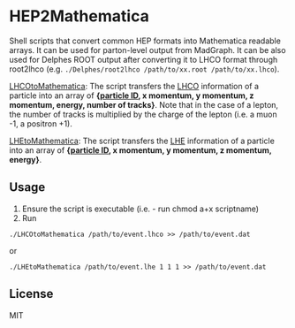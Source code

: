 # HEP2Mathematica
Shell scripts that convert common HEP formats into Mathematica readable arrays. It can be used for parton-level output from MadGraph. It can be also used for Delphes ROOT output after converting it to LHCO format through root2lhco (e.g. `./Delphes/root2lhco /path/to/xx.root /path/to/xx.lhco`). 

[LHCOtoMathematica](./LHCOtoMathematica):
The script transfers the [LHCO](http://madgraph.phys.ucl.ac.be/Manual/lhco.html) information of a particle into an array of **{[particle ID](https://twiki.cern.ch/twiki/bin/view/Main/PdgId), x momentum, y momentum, z momentum, energy, number of tracks}**. Note that in the case of a lepton, the number of tracks is multiplied by the charge of the lepton (i.e. a muon -1, a positron +1).


[LHEtoMathematica](./LHEtoMathematica):
The script transfers the [LHE](https://arxiv.org/abs/hep-ph/0609017) information of a particle into an array of **{[particle ID](https://twiki.cern.ch/twiki/bin/view/Main/PdgId), x momentum, y momentum, z momentum, energy}**. 

## Usage
1. Ensure the script is executable (i.e. - run chmod a+x scriptname)
2. Run
```
./LHCOtoMathematica /path/to/event.lhco >> /path/to/event.dat
```
or
```
./LHEtoMathematica /path/to/event.lhe 1 1 1 >> /path/to/event.dat
```

## License
MIT
